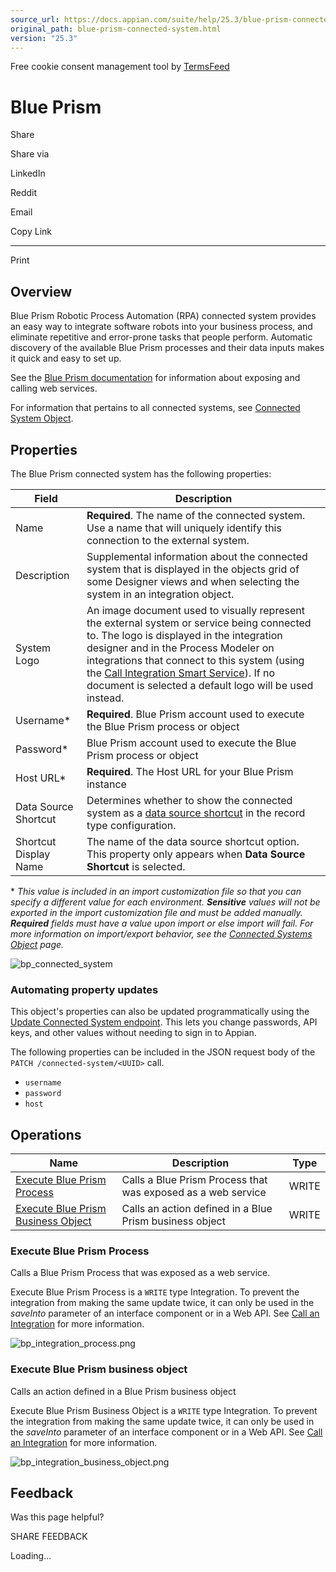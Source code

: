 ```yaml
---
source_url: https://docs.appian.com/suite/help/25.3/blue-prism-connected-system.html
original_path: blue-prism-connected-system.html
version: "25.3"
---
```


Free cookie consent management tool by [TermsFeed](https://www.termsfeed.com/)

# Blue Prism

Share

Share via

LinkedIn

Reddit

Email

Copy Link

* * *

Print

## Overview

Blue Prism Robotic Process Automation (RPA) connected system provides an easy way to integrate software robots into your business process, and eliminate repetitive and error-prone tasks that people perform. Automatic discovery of the available Blue Prism processes and their data inputs makes it quick and easy to set up.

See the [Blue Prism documentation](https://docs.blueprism.com/en-US/coveo-search#q=exposing%20and%20calling%20web%20services&t=All&sort=relevancy) for information about exposing and calling web services.

For information that pertains to all connected systems, see [Connected System Object](Connected_System_Object.html).

## Properties

The Blue Prism connected system has the following properties:

| Field | Description |
| --- | --- |
| Name | **Required**. The name of the connected system. Use a name that will uniquely identify this connection to the external system. |
| Description | Supplemental information about the connected system that is displayed in the objects grid of some Designer views and when selecting the system in an integration object. |
| System Logo | An image document used to visually represent the external system or service being connected to. The logo is displayed in the integration designer and in the Process Modeler on integrations that connect to this system (using the [Call Integration Smart Service](Call_Integration_Smart_Service.html)). If no document is selected a default logo will be used instead. |
| Username\* | **Required**. Blue Prism account used to execute the Blue Prism process or object |
| Password\* | Blue Prism account used to execute the Blue Prism process or object |
| Host URL\* | **Required**. The Host URL for your Blue Prism instance |
| Data Source Shortcut | Determines whether to show the connected system as a [data source shortcut](configure-record-data-source.html#create-data-source-shortcuts) in the record type configuration. |
| Shortcut Display Name | The name of the data source shortcut option. This property only appears when **Data Source Shortcut** is selected. |

\* _This value is included in an import customization file so that you can specify a different value for each environment. **Sensitive** values will not be exported in the import customization file and must be added manually. **Required** fields must have a value upon import or else import will fail. For more information on import/export behavior, see the [Connected Systems Object](Connected_System_Object.html#import-customization-file) page._

![bp_connected_system](images/create_a_connected_system/bp_connected_system.png)

### Automating property updates

This object's properties can also be updated programmatically using the [Update Connected System endpoint](Update_Connected_System_Endpoint.html). This lets you change passwords, API keys, and other values without needing to sign in to Appian.

The following properties can be included in the JSON request body of the `PATCH /connected-system/<UUID>` call.

-   `username`
-   `password`
-   `host`

## Operations

| Name | Description | Type |
| --- | --- | --- |
| [Execute Blue Prism Process](#execute-blue-prism-process) | Calls a Blue Prism Process that was exposed as a web service | WRITE |
| [Execute Blue Prism Business Object](#execute-blue-prism-business-object) | Calls an action defined in a Blue Prism business object | WRITE |

### Execute Blue Prism Process

Calls a Blue Prism Process that was exposed as a web service.

Execute Blue Prism Process is a `WRITE` type Integration. To prevent the integration from making the same update twice, it can only be used in the _saveInto_ parameter of an interface component or in a Web API. See [Call an Integration](Call_an_Integration.html) for more information.

![bp_integration_process.png](images/create_a_connected_system/bp_integration_process.png)

### Execute Blue Prism business object

Calls an action defined in a Blue Prism business object

Execute Blue Prism Business Object is a `WRITE` type Integration. To prevent the integration from making the same update twice, it can only be used in the _saveInto_ parameter of an interface component or in a Web API. See [Call an Integration](Call_an_Integration.html) for more information.

![bp_integration_business_object.png](images/create_a_connected_system/bp_integration_business_object.png)

## Feedback

Was this page helpful?

SHARE FEEDBACK

Loading...